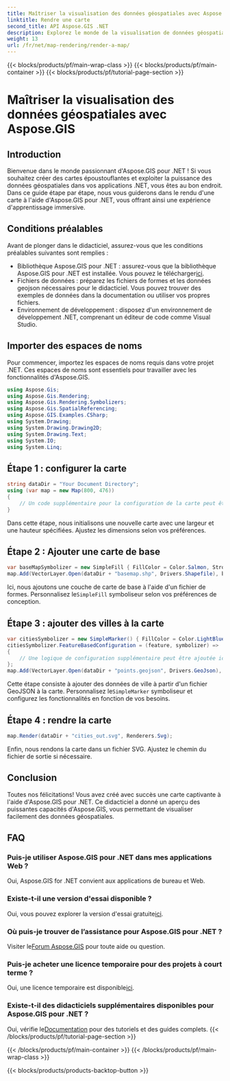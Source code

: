 ```yaml
---
title: Maîtriser la visualisation des données géospatiales avec Aspose.GIS
linktitle: Rendre une carte
second_title: API Aspose.GIS .NET
description: Explorez le monde de la visualisation de données géospatiales avec Aspose.GIS pour .NET. Créez de superbes cartes sans effort. Télécharger maintenant! #Aspose #SIG
weight: 13
url: /fr/net/map-rendering/render-a-map/
---
```


{{< blocks/products/pf/main-wrap-class >}}
{{< blocks/products/pf/main-container >}}
{{< blocks/products/pf/tutorial-page-section >}}

# Maîtriser la visualisation des données géospatiales avec Aspose.GIS

## Introduction
Bienvenue dans le monde passionnant d'Aspose.GIS pour .NET ! Si vous souhaitez créer des cartes époustouflantes et exploiter la puissance des données géospatiales dans vos applications .NET, vous êtes au bon endroit. Dans ce guide étape par étape, nous vous guiderons dans le rendu d'une carte à l'aide d'Aspose.GIS pour .NET, vous offrant ainsi une expérience d'apprentissage immersive.
## Conditions préalables
Avant de plonger dans le didacticiel, assurez-vous que les conditions préalables suivantes sont remplies :
-  Bibliothèque Aspose.GIS pour .NET : assurez-vous que la bibliothèque Aspose.GIS pour .NET est installée. Vous pouvez le télécharger[ici](https://releases.aspose.com/gis/net/).
- Fichiers de données : préparez les fichiers de formes et les données geojson nécessaires pour le didacticiel. Vous pouvez trouver des exemples de données dans la documentation ou utiliser vos propres fichiers.
- Environnement de développement : disposez d'un environnement de développement .NET, comprenant un éditeur de code comme Visual Studio.
## Importer des espaces de noms
Pour commencer, importez les espaces de noms requis dans votre projet .NET. Ces espaces de noms sont essentiels pour travailler avec les fonctionnalités d'Aspose.GIS.
```csharp
using Aspose.Gis;
using Aspose.Gis.Rendering;
using Aspose.Gis.Rendering.Symbolizers;
using Aspose.Gis.SpatialReferencing;
using Aspose.GIS.Examples.CSharp;
using System.Drawing;
using System.Drawing.Drawing2D;
using System.Drawing.Text;
using System.IO;
using System.Linq;
```
## Étape 1 : configurer la carte
```csharp
string dataDir = "Your Document Directory";
using (var map = new Map(800, 476))
{
    // Un code supplémentaire pour la configuration de la carte peut être ajouté ici.
}
```
Dans cette étape, nous initialisons une nouvelle carte avec une largeur et une hauteur spécifiées. Ajustez les dimensions selon vos préférences.
## Étape 2 : Ajouter une carte de base
```csharp
var baseMapSymbolizer = new SimpleFill { FillColor = Color.Salmon, StrokeWidth = 0.75 };
map.Add(VectorLayer.Open(dataDir + "basemap.shp", Drivers.Shapefile), baseMapSymbolizer);
```
 Ici, nous ajoutons une couche de carte de base à l'aide d'un fichier de formes. Personnalisez le`SimpleFill` symboliseur selon vos préférences de conception.
## Étape 3 : ajouter des villes à la carte
```csharp
var citiesSymbolizer = new SimpleMarker() { FillColor = Color.LightBlue };
citiesSymbolizer.FeatureBasedConfiguration = (feature, symbolizer) =>
{
    // Une logique de configuration supplémentaire peut être ajoutée ici.
};
map.Add(VectorLayer.Open(dataDir + "points.geojson", Drivers.GeoJson), citiesSymbolizer);
```
 Cette étape consiste à ajouter des données de ville à partir d'un fichier GeoJSON à la carte. Personnalisez le`SimpleMarker` symboliseur et configurez les fonctionnalités en fonction de vos besoins.
## Étape 4 : rendre la carte
```csharp
map.Render(dataDir + "cities_out.svg", Renderers.Svg);
```
Enfin, nous rendons la carte dans un fichier SVG. Ajustez le chemin du fichier de sortie si nécessaire.
## Conclusion
Toutes nos félicitations! Vous avez créé avec succès une carte captivante à l'aide d'Aspose.GIS pour .NET. Ce didacticiel a donné un aperçu des puissantes capacités d'Aspose.GIS, vous permettant de visualiser facilement des données géospatiales.
## FAQ
### Puis-je utiliser Aspose.GIS pour .NET dans mes applications Web ?
Oui, Aspose.GIS for .NET convient aux applications de bureau et Web.
### Existe-t-il une version d'essai disponible ?
Oui, vous pouvez explorer la version d'essai gratuite[ici](https://releases.aspose.com/).
### Où puis-je trouver de l’assistance pour Aspose.GIS pour .NET ?
 Visiter le[Forum Aspose.GIS](https://forum.aspose.com/c/gis/33) pour toute aide ou question.
### Puis-je acheter une licence temporaire pour des projets à court terme ?
 Oui, une licence temporaire est disponible[ici](https://purchase.aspose.com/temporary-license/).
### Existe-t-il des didacticiels supplémentaires disponibles pour Aspose.GIS pour .NET ?
 Oui, vérifie le[Documentation](https://reference.aspose.com/gis/net/) pour des tutoriels et des guides complets.
{{< /blocks/products/pf/tutorial-page-section >}}

{{< /blocks/products/pf/main-container >}}
{{< /blocks/products/pf/main-wrap-class >}}

{{< blocks/products/products-backtop-button >}}
